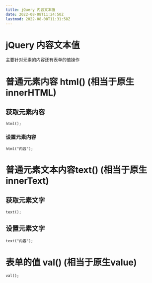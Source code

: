 ```yaml
---
title: jQuery 内容文本值
date: 2022-08-08T11:24:50Z
lastmod: 2022-08-08T11:31:58Z
---
```


# jQuery 内容文本值

主要针对元素的内容还有表单的值操作

# 普通元素内容 html() (相当于原生innerHTML)

## 获取元素内容

`html();`

### 设置元素内容

`html("内容");`

# 普通元素文本内容text() (相当于原生innerText)

## 获取元素文字

`text();`

## 设置元素文字

`text("内容");`

# 表单的值 val() (相当于原生value)

`val();`
